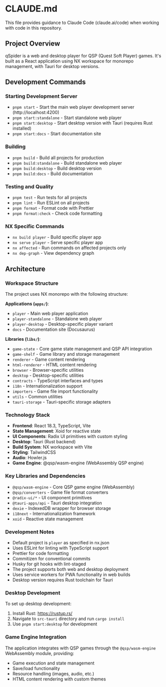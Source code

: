 # CLAUDE.md

This file provides guidance to Claude Code (claude.ai/code) when working with code in this repository.

## Project Overview

qSpider is a web and desktop player for QSP (Quest Soft Player) games. It's built as a React application using NX workspace for monorepo management, with Tauri for desktop versions.

## Development Commands

### Starting Development Server

- `pnpm start` - Start the main web player development server (http://localhost:4200)
- `pnpm start:standalone` - Start standalone web player
- `pnpm start:desktop` - Start desktop version with Tauri (requires Rust installed)
- `pnpm start:docs` - Start documentation site

### Building

- `pnpm build` - Build all projects for production
- `pnpm build:standalone` - Build standalone web player
- `pnpm build:desktop` - Build desktop version
- `pnpm build:docs` - Build documentation

### Testing and Quality

- `pnpm test` - Run tests for all projects
- `pnpm lint` - Run ESLint on all projects
- `pnpm format` - Format code with Prettier
- `pnpm format:check` - Check code formatting

### NX Specific Commands

- `nx build player` - Build specific player app
- `nx serve player` - Serve specific player app
- `nx affected` - Run commands on affected projects only
- `nx dep-graph` - View dependency graph

## Architecture

### Workspace Structure

The project uses NX monorepo with the following structure:

**Applications (`apps/`)**:

- `player` - Main web player application
- `player-standalone` - Standalone web player
- `player-desktop` - Desktop-specific player variant
- `docs` - Documentation site (Docusaurus)

**Libraries (`libs/`)**:

- `game-state` - Core game state management and QSP API integration
- `game-shelf` - Game library and storage management
- `renderer` - Game content rendering
- `html-renderer` - HTML content rendering
- `browser` - Browser-specific utilities
- `desktop` - Desktop-specific utilities
- `contracts` - TypeScript interfaces and types
- `i18n` - Internationalization support
- `importers` - Game file import functionality
- `utils` - Common utilities
- `tauri-storage` - Tauri-specific storage adapters

### Technology Stack

- **Frontend**: React 18.3, TypeScript, Vite
- **State Management**: Xoid for reactive state
- **UI Components**: Radix UI primitives with custom styling
- **Desktop**: Tauri (Rust backend)
- **Build System**: NX workspace with Vite
- **Styling**: TailwindCSS
- **Audio**: Howler.js
- **Game Engine**: @qsp/wasm-engine (WebAssembly QSP engine)

### Key Libraries and Dependencies

- `@qsp/wasm-engine` - Core QSP game engine (WebAssembly)
- `@qsp/converters` - Game file format converters
- `@radix-ui/*` - UI component primitives
- `@tauri-apps/api` - Tauri desktop integration
- `dexie` - IndexedDB wrapper for browser storage
- `i18next` - Internationalization framework
- `xoid` - Reactive state management

### Development Notes

- Default project is `player` as specified in nx.json
- Uses ESLint for linting with TypeScript support
- Prettier for code formatting
- Commitizen for conventional commits
- Husky for git hooks with lint-staged
- The project supports both web and desktop deployment
- Uses service workers for PWA functionality in web builds
- Desktop version requires Rust toolchain for Tauri

### Desktop Development

To set up desktop development:

1. Install Rust: https://rustup.rs/
2. Navigate to `src-tauri` directory and run `cargo install`
3. Use `pnpm start:desktop` for development

### Game Engine Integration

The application integrates with QSP games through the `@qsp/wasm-engine` WebAssembly module, providing:

- Game execution and state management
- Save/load functionality
- Resource handling (images, audio, etc.)
- HTML content rendering with custom themes
